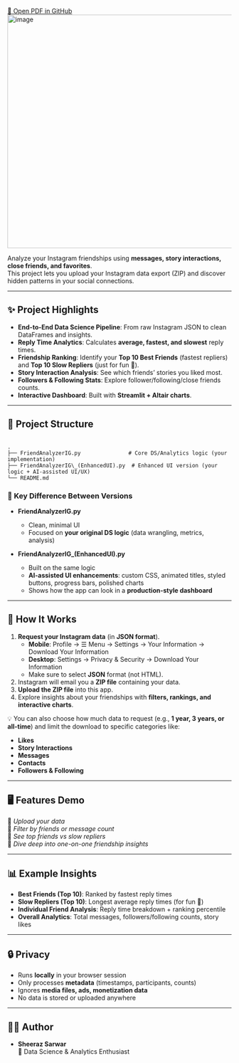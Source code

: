 [📖 Open PDF in GitHub](https://github.com/ShehrazSarwar/Instagram-Friendship-Analyzer/blob/main/Instagram-Friendship-Analyzer.pdf)
<img width="1022" height="525" alt="image" src="https://github.com/user-attachments/assets/7d36eabd-5af3-4105-a10a-18f8d5e92cf3" />

Analyze your Instagram friendships using **messages, story interactions, close friends, and favorites**.  
This project lets you upload your Instagram data export (ZIP) and discover hidden patterns in your social connections.

---

## ✨ Project Highlights
- **End-to-End Data Science Pipeline**: From raw Instagram JSON to clean DataFrames and insights.  
- **Reply Time Analytics**: Calculates **average, fastest, and slowest** reply times.  
- **Friendship Ranking**: Identify your **Top 10 Best Friends** (fastest repliers) and **Top 10 Slow Repliers** (just for fun 🐌).  
- **Story Interaction Analysis**: See which friends’ stories you liked most.  
- **Followers & Following Stats**: Explore follower/following/close friends counts.  
- **Interactive Dashboard**: Built with **Streamlit + Altair charts**.  

---

## 📂 Project Structure
```

.
├── FriendAnalyzerIG.py               # Core DS/Analytics logic (your implementation)
├── FriendAnalyzerIG\_(EnhancedUI).py  # Enhanced UI version (your logic + AI-assisted UI/UX)
└── README.md

```

### 🔑 Key Difference Between Versions
- **FriendAnalyzerIG.py**  
  - Clean, minimal UI  
  - Focused on **your original DS logic** (data wrangling, metrics, analysis)  

- **FriendAnalyzerIG_(EnhancedUI).py**  
  - Built on the same logic  
  - **AI-assisted UI enhancements**: custom CSS, animated titles, styled buttons, progress bars, polished charts  
  - Shows how the app can look in a **production-style dashboard**  

---

## 🚀 How It Works
1. **Request your Instagram data** (in **JSON format**).  
   - **Mobile**: Profile → ☰ Menu → Settings → Your Information → Download Your Information  
   - **Desktop**: Settings → Privacy & Security → Download Your Information  
   - Make sure to select **JSON** format (not HTML).  
2. Instagram will email you a **ZIP file** containing your data.  
3. **Upload the ZIP file** into this app.  
4. Explore insights about your friendships with **filters, rankings, and interactive charts**.  

💡 You can also choose how much data to request (e.g., **1 year, 3 years, or all-time**) and limit the download to specific categories like:
- **Likes**  
- **Story Interactions**  
- **Messages**  
- **Contacts**  
- **Followers & Following**  

---

## 🖥️ Features Demo
🔹 *Upload your data*  
🔹 *Filter by friends or message count*  
🔹 *See top friends vs slow repliers*  
🔹 *Dive deep into one-on-one friendship insights*  

---

## 📊 Example Insights
- **Best Friends (Top 10)**: Ranked by fastest reply times  
- **Slow Repliers (Top 10)**: Longest average reply times (for fun 🐍)  
- **Individual Friend Analysis**: Reply time breakdown + ranking percentile  
- **Overall Analytics**: Total messages, followers/following counts, story likes  

---

## 🔒 Privacy
- Runs **locally** in your browser session  
- Only processes **metadata** (timestamps, participants, counts)  
- Ignores **media files, ads, monetization data**  
- No data is stored or uploaded anywhere  

---

## 👨‍💻 Author
- **Sheeraz Sarwar**  
  📌 Data Science & Analytics Enthusiast  
